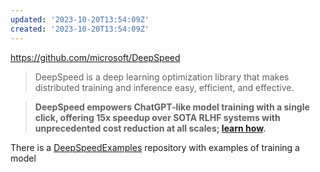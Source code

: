 ```yaml
---
updated: '2023-10-20T13:54:09Z'
created: '2023-10-20T13:54:09Z'
---
```

https://github.com/microsoft/DeepSpeed

> DeepSpeed is a deep learning optimization library that makes distributed training and inference easy, efficient, and effective.

> **DeepSpeed empowers ChatGPT-like model training with a single click, offering 15x speedup over SOTA RLHF systems with unprecedented cost reduction at all scales; [learn how](https://github.com/microsoft/DeepSpeed/tree/master/blogs/deepspeed-chat).**

There is a [DeepSpeedExamples](https://github.com/microsoft/DeepSpeedExamples/blob/master/applications/DeepSpeed-Chat/README.md#-demonstration-individual-step-fine-tuning) repository with examples of training a model